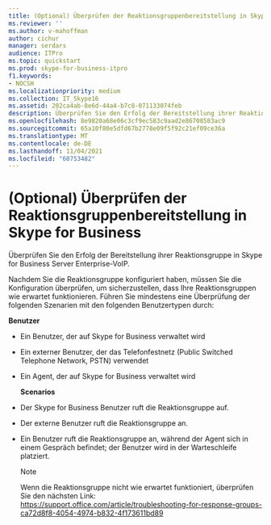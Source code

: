```yaml
---
title: (Optional) Überprüfen der Reaktionsgruppenbereitstellung in Skype for Business
ms.reviewer: ''
ms.author: v-mahoffman
author: cichur
manager: serdars
audience: ITPro
ms.topic: quickstart
ms.prod: skype-for-business-itpro
f1.keywords:
- NOCSH
ms.localizationpriority: medium
ms.collection: IT_Skype16
ms.assetid: 202ca4ab-8e6d-44a4-b7c8-071133074feb
description: Überprüfen Sie den Erfolg der Bereitstellung ihrer Reaktionsgruppe in Skype for Business Server Enterprise-VoIP.
ms.openlocfilehash: 8e9820a68e06c3cf9ec583c9aad2e86708583ac9
ms.sourcegitcommit: 65a10f80e5dfd67b2778e09f5f92c21ef09ce36a
ms.translationtype: MT
ms.contentlocale: de-DE
ms.lasthandoff: 11/04/2021
ms.locfileid: "60753482"
---
```

# <a name="optional-verify-response-group-deployment-in-skype-for-business"></a>(Optional) Überprüfen der Reaktionsgruppenbereitstellung in Skype for Business
 
Überprüfen Sie den Erfolg der Bereitstellung ihrer Reaktionsgruppe in Skype for Business Server Enterprise-VoIP.
  
Nachdem Sie die Reaktionsgruppe konfiguriert haben, müssen Sie die Konfiguration überprüfen, um sicherzustellen, dass Ihre Reaktionsgruppen wie erwartet funktionieren. Führen Sie mindestens eine Überprüfung der folgenden Szenarien mit den folgenden Benutzertypen durch:
  
 **Benutzer**
  
- Ein Benutzer, der auf Skype for Business verwaltet wird
    
- Ein externer Benutzer, der das Telefonfestnetz (Public Switched Telephone Network, PSTN) verwendet
    
- Ein Agent, der auf Skype for Business verwaltet wird
    
  **Scenarios**
  
- Der Skype for Business Benutzer ruft die Reaktionsgruppe auf.
    
- Der externe Benutzer ruft die Reaktionsgruppe an.
    
- Ein Benutzer ruft die Reaktionsgruppe an, während der Agent sich in einem Gespräch befindet; der Benutzer wird in der Warteschleife platziert.

    > [!NOTE]
    > Wenn die Reaktionsgruppe nicht wie erwartet funktioniert, überprüfen Sie den nächsten Link: https://support.office.com/article/troubleshooting-for-response-groups-ca72d8f8-4054-4974-b832-4f173611bd89
    

